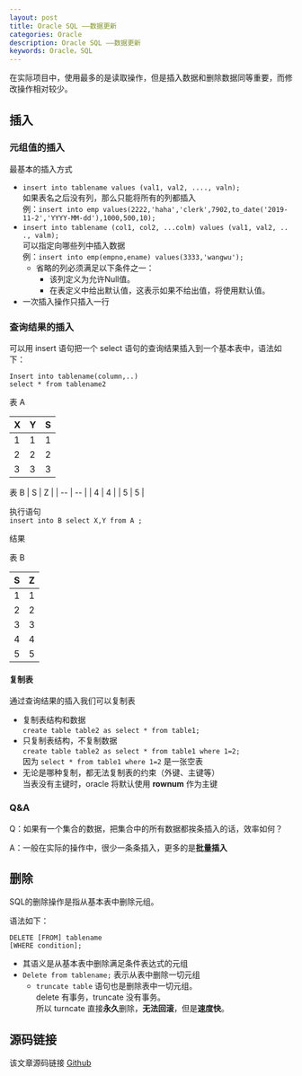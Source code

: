 ```yaml
---
layout: post
title: Oracle SQL ——数据更新
categories: Oracle
description: Oracle SQL ——数据更新
keywords: Oracle，SQL
---
```


在实际项目中，使用最多的是读取操作，但是插入数据和删除数据同等重要，而修改操作相对较少。

## 插入
### 元组值的插入
最基本的插入方式
- `insert into tablename values (val1, val2, ...., valn);`<br>
	如果表名之后没有列，那么只能将所有的列都插入<br>
	例：`insert into emp values(2222,'haha','clerk',7902,to_date('2019-11-2','YYYY-MM-dd'),1000,500,10);`
- `insert into tablename (col1, col2, ...colm) values (val1, val2, .. ., valm);`<br>
	可以指定向哪些列中插入数据<br>
	例：`insert into emp(empno,ename) values(3333,'wangwu');`
	- 省略的列必须满足以下条件之一：
		- 该列定义为允许Null值。
		- 在表定义中给出默认值，这表示如果不给出值，将使用默认值。
- 一次插入操作只插入一行

### 查询结果的插入
可以用 insert 语句把一个 select 语句的查询结果插入到一个基本表中，语法如下：
```
Insert into tablename(column,..) 
select * from tablename2
```

表 A

| X | Y | S |
| -- | -- | -- |
| 1 | 1 | 1 |
| 2 | 2 | 2 |
| 3 | 3 | 3 |

表 B
| S | Z |
| -- | -- |
| 4 | 4 |
| 5 | 5 |

执行语句<br>
`insert into B select X,Y from A ;`

结果

表 B

| S | Z |
| -- | -- |
| 1 | 1 |
| 2 | 2 |
| 3 | 3 |
| 4 | 4 |
| 5 | 5 |

#### 复制表
通过查询结果的插入我们可以复制表
- 复制表结构和数据<br>
	`create table table2 as select * from table1;`
- 只复制表结构，不复制数据<br>
	`create table table2 as select * from table1 where 1=2;`<br>
	因为 `select * from table1 where 1=2` 是一张空表
- 无论是哪种复制，都无法复制表的约束（外键、主键等）<br>
	当表没有主键时，oracle 将默认使用 **rownum** 作为主键
	
### Q&A
Q：如果有一个集合的数据，把集合中的所有数据都挨条插入的话，效率如何？

A：一般在实际的操作中，很少一条条插入，更多的是**批量插入**

## 删除
SQL的删除操作是指从基本表中删除元组。

语法如下：
```
DELETE [FROM] tablename
[WHERE condition];
```
-  其语义是从基本表中删除满足条件表达式的元组
-  `Delete from tablename;` 表示从表中删除一切元组
	-  `truncate table` 语句也是删除表中一切元组。<br>
		delete 有事务，truncate 没有事务。<br>
		所以 turncate 直接**永久**删除，**无法回滚**，但是**速度快**。


## 源码链接
该文章源码链接 [Github](url)
